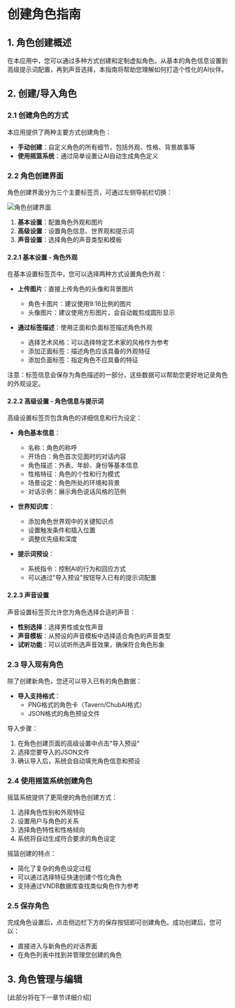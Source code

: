 # 创建角色指南

## 1. 角色创建概述

在本应用中，您可以通过多种方式创建和定制虚拟角色。从基本的角色信息设置到高级提示词配置，再到声音选择，本指南将帮助您理解如何打造个性化的AI伙伴。

## 2. 创建/导入角色

### 2.1 创建角色的方式

本应用提供了两种主要方式创建角色：

- **手动创建**：自定义角色的所有细节，包括外观、性格、背景故事等
- **使用摇篮系统**：通过简单设置让AI自动生成角色定义

### 2.2 角色创建界面

角色创建界面分为三个主要标签页，可通过左侧导航栏切换：

![角色创建界面](../assets/docs/character_creation_ui.png)

1. **基本设置**：配置角色外观和图片
2. **高级设置**：设置角色信息、世界观和提示词
3. **声音设置**：选择角色的声音类型和模板

#### 2.2.1 基本设置 - 角色外观

在基本设置标签页中，您可以选择两种方式设置角色外观：

- **上传图片**：直接上传角色的头像和背景图片
  - 角色卡图片：建议使用9:16比例的图片
  - 头像图片：建议使用方形图片，会自动裁剪成圆形显示

- **通过标签描述**：使用正面和负面标签描述角色外观
  - 选择艺术风格：可以选择特定艺术家的风格作为参考
  - 添加正面标签：描述角色应该具备的外观特征
  - 添加负面标签：指定角色不应具备的特征

注意：标签信息会保存为角色描述的一部分，这些数据可以帮助您更好地记录角色的外观设定。

#### 2.2.2 高级设置 - 角色信息与提示词

高级设置标签页包含角色的详细信息和行为设定：

- **角色基本信息**：
  - 名称：角色的称呼
  - 开场白：角色首次见面时的对话内容
  - 角色描述：外表、年龄、身份等基本信息
  - 性格特征：角色的个性和行为模式
  - 场景设定：角色所处的环境和背景
  - 对话示例：展示角色说话风格的范例

- **世界知识库**：
  - 添加角色世界观中的关键知识点
  - 设置触发条件和插入位置
  - 调整优先级和深度

- **提示词预设**：
  - 系统指令：控制AI的行为和回应方式
  - 可以通过"导入预设"按钮导入已有的提示词配置

#### 2.2.3 声音设置

声音设置标签页允许您为角色选择合适的声音：

- **性别选择**：选择男性或女性声音
- **声音模板**：从预设的声音模板中选择适合角色的声音类型
- **试听功能**：可以试听所选声音效果，确保符合角色形象

### 2.3 导入现有角色

除了创建新角色，您还可以导入已有的角色数据：

- **导入支持格式**：
  - PNG格式的角色卡（Tavern/ChubAI格式）
  - JSON格式的角色预设文件

导入步骤：
1. 在角色创建页面的高级设置中点击"导入预设"
2. 选择您要导入的JSON文件
3. 确认导入后，系统会自动填充角色信息和预设

### 2.4 使用摇篮系统创建角色

摇篮系统提供了更简便的角色创建方式：

1. 选择角色性别和外观特征
2. 设置用户与角色的关系
3. 选择角色特性和性格倾向
4. 系统将自动生成符合要求的角色设定

摇篮创建的特点：
- 简化了复杂的角色设定过程
- 可以通过选择特征快速创建个性化角色
- 支持通过VNDB数据库查找类似角色作为参考

### 2.5 保存角色

完成角色设置后，点击侧边栏下方的保存按钮即可创建角色。成功创建后，您可以：

- 直接进入与新角色的对话界面
- 在角色列表中找到并管理您创建的角色

## 3. 角色管理与编辑

[此部分将在下一章节详细介绍]
